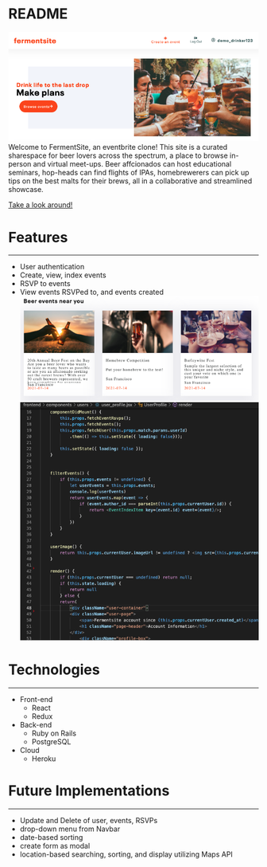 # README

![fermentsite_splash](https://github.com/jackiemarsh/FermentSite/blob/main/app/assets/images/Splash.png)
Welcome to FermentSite, an eventbrite clone! This site is a curated sharespace for beer lovers across the spectrum, a place to browse in-person and virtual meet-ups. Beer affcionados can host educational seminars, hop-heads can find flights of IPAs, homebrewerers can pick up tips on the best malts for their brews, all in a collaborative and streamlined showcase.

[Take a look around!](https://fermentsite.herokuapp.com/#/)


# Features
------

* User authentication
* Create, view, index events
* RSVP to events
* View events RSVPed to, and events created
![event_index](https://github.com/jackiemarsh/FermentSite/blob/main/app/assets/images/Event-index.png)
![code-snip1](https://github.com/jackiemarsh/FermentSite/blob/main/app/assets/images/CodeSnip1.png)


# Technologies
------

* Front-end
   * React
   * Redux
* Back-end
  * Ruby on Rails
  * PostgreSQL
* Cloud
  * Heroku  
 
# Future Implementations
------

   * Update and Delete of user, events, RSVPs
   * drop-down menu from Navbar
   * date-based sorting
   * create form as modal
   * location-based searching, sorting, and display utilizing Maps API 


